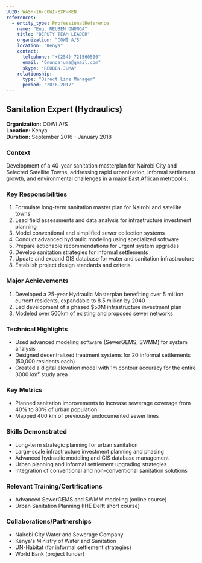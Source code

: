 ```yaml
---
UUID: WASH-16-COWI-EXP-KEN
references:
  - entity_type: ProfessionalReference
    name: "Eng. REUBEN ONUNGA"
    title: "DEPUTY TEAM LEADER"
    organization: "COWI A/S"
    location: "Kenya"
    contact:
      telephone: "+(254) 721560506"
      email: "Onungajuma@gmail.com"
      skype: "REUBEN.JUMA"
    relationship:
      type: "Direct Line Manager"
      period: "2016-2017"
---
```


## Sanitation Expert (Hydraulics)

**Organization:** COWI A/S  
**Location:** Kenya  
**Duration:** September 2016 - January 2018

### Context
Development of a 40-year sanitation masterplan for Nairobi City and Selected Satellite Towns, addressing rapid urbanization, informal settlement growth, and environmental challenges in a major East African metropolis.

### Key Responsibilities
1. Formulate long-term sanitation master plan for Nairobi and satellite towns
2. Lead field assessments and data analysis for infrastructure investment planning
3. Model conventional and simplified sewer collection systems
4. Conduct advanced hydraulic modeling using specialized software
5. Prepare actionable recommendations for urgent system upgrades
6. Develop sanitation strategies for informal settlements
7. Update and expand GIS database for water and sanitation infrastructure
8. Establish project design standards and criteria

### Major Achievements
1. Developed a 25-year Hydraulic Masterplan benefiting over 5 million current residents, expandable to 8.5 million by 2040
2. Led development of a phased $50M infrastructure investment plan
3. Modeled over 500km of existing and proposed sewer networks

### Technical Highlights
- Used advanced modeling software (SewerGEMS, SWMM) for system analysis
- Designed decentralized treatment systems for 20 informal settlements (50,000 residents each)
- Created a digital elevation model with 1m contour accuracy for the entire 3000 km² study area

### Key Metrics
- Planned sanitation improvements to increase sewerage coverage from 40% to 80% of urban population
- Mapped 400 km of previously undocumented sewer lines

### Skills Demonstrated
- Long-term strategic planning for urban sanitation
- Large-scale infrastructure investment planning and phasing
- Advanced hydraulic modeling and GIS database management
- Urban planning and informal settlement upgrading strategies
- Integration of conventional and non-conventional sanitation solutions

### Relevant Training/Certifications
- Advanced SewerGEMS and SWMM modeling (online course)
- Urban Sanitation Planning (IHE Delft short course)

### Collaborations/Partnerships
- Nairobi City Water and Sewerage Company
- Kenya's Ministry of Water and Sanitation
- UN-Habitat (for informal settlement strategies)
- World Bank (project funder)